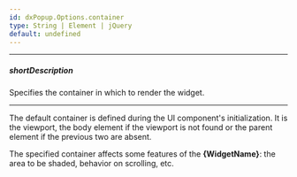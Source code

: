 ```yaml
---
id: dxPopup.Options.container
type: String | Element | jQuery
default: undefined
---
```

---
##### shortDescription
Specifies the container in which to render the widget.

---
The default container is defined during the UI component's initialization. It is the viewport, the body element if the viewport is not found or the parent element if the previous two are absent.

The specified container affects some features of the **{WidgetName}**: the area to be shaded, behavior on scrolling, etc.
